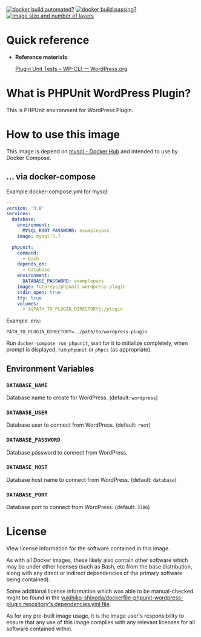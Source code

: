 <!-- markdownlint-disable first-line-h1 -->
[![docker build automated?](https://img.shields.io/docker/cloud/automated/futureys/phpunit-wordpress-plugin.svg)](https://hub.docker.com/r/futureys/phpunit-wordpress-plugin/builds)
[![docker build passing?](https://img.shields.io/docker/cloud/build/futureys/phpunit-wordpress-plugin.svg)](https://hub.docker.com/r/futureys/phpunit-wordpress-plugin/builds)
[![image size and number of layers](https://images.microbadger.com/badges/image/futureys/phpunit-wordpress-plugin.svg)](https://hub.docker.com/r/futureys/phpunit-wordpress-plugin/dockerfile)

# Quick reference

- **Reference materials**:

  [Plugin Unit Tests – WP-CLI — WordPress.org](https://make.wordpress.org/cli/handbook/plugin-unit-tests/#running-tests-locally)

<!-- markdownlint-disable no-trailing-punctuation -->
# What is PHPUnit WordPress Plugin?
<!-- markdownlint-enable no-trailing-punctuation -->

This is PHPUnit environment for WordPress Plugin.

# How to use this image

This image is depend on [mysql - Docker Hub](https://hub.docker.com/_/mysql)
and intended to use by Docker Compose.

## ... via docker-compose

Example docker-compose.yml for mysql:

```yaml
---
version: '3.8'
services:
  database:
    environment:
      MYSQL_ROOT_PASSWORD: examplepass
    image: mysql:5.7

  phpunit:
    command:
      - bash
    depends_on:
      - database
    environment:
      DATABASE_PASSWORD: examplepass
    image: futureys/phpunit-wordpress-plugin
    stdin_open: true
    tty: true
    volumes:
      - ${PATH_TO_PLUGIN_DIRECTORY}:/plugin
```

Example .env:

```text
PATH_TO_PLUGIN_DIRECTORY=../path/to/wordpress-plugin
```

Run ```docker-compose run phpunit```, wait for it to initialize completely, when prompt is displayed, run ```phpunit``` or ```phpcs``` (as appropriate).

## Environment Variables

### ```DATABASE_NAME```

Database name to create for WordPress. (default: ```wordpress```)

### ```DATABASE_USER```

Database user to connect from WordPress. (default: ```root```)

### ```DATABASE_PASSWORD```

Database password to connect from WordPress.

### ```DATABASE_HOST```

Database host name to connect from WordPress. (default: ```database```)

### ```DATABASE_PORT```

Database port to connect from WordPress. (default: ```3306```)

# License

View license information for the software contained in this image.

As with all Docker images, these likely also contain other software which may be under other licenses (such as Bash, etc from the base distribution, along with any direct or indirect dependencies of the primary software being contained).

Some additional license information which was able to be manual-checked might be found in the [yukihiko-shinoda/dockerfile-phpunit-wordpress-plugin repository's dependencies.yml file](https://github.com/yukihiko-shinoda/dockerfile-phpunit-wordpress-plugin/tree/master/dependencies.yml).

As for any pre-built image usage, it is the image user's responsibility to ensure that any use of this image complies with any relevant licenses for all software contained within.
